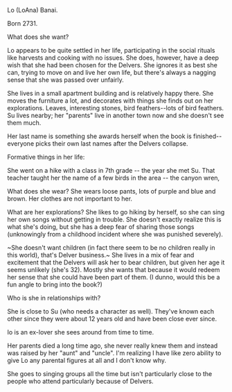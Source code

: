 Lo (LoAna) Banai. 

Born 2731. 

What does she want? 

Lo appears to be quite settled in her life, participating in the social rituals like harvests and cooking with no issues.  She does, however, have a deep wish that she had been chosen for the Delvers. She ignores it as best she can, trying to move on and live her own life, but there's always a nagging sense that she was passed over unfairly.  

She lives in a small apartment building and is relatively happy there. She moves the furniture a lot, and decorates with things she finds out on her explorations. Leaves, interesting stones, bird feathers--lots of bird feathers.  Su lives nearby; her "parents" live in another town now and she doesn't see them much. 

Her last name is something she awards herself when the book is finished--everyone picks their own last names after the Delvers collapse.

Formative things in her life: 

She went on a hike with a class in 7th grade -- the year she met Su. That teacher taught her the name of a few birds in the area -- the canyon wren, 

What does she wear? 
She wears loose pants, lots of purple and blue and brown.  Her clothes are not important to her. 

What are her explorations?
She likes to go hiking by herself, so she can sing her own songs without getting in trouble. She doesn't exactly realize this is what she's doing, but she has a deep fear of sharing those songs (unknowingly from a childhood incident where she was punished severely). 


~She doesn't want children (in fact there seem to be no children really in this world), that's Delver business.~  She lives in a mix of fear and excitement that the Delvers will ask her to bear children, but given her age it seems unlikely (she's 32).  Mostly she wants that because it would redeem her sense that she could have been part of them.  (I dunno, would this be a fun angle to bring into the book?) 

Who is she in relationships with? 

She is close to Su (who needs a character as well).  They've known each other since they were about 12 years old and have been close ever since. 

Io is an ex-lover she sees around from time to time. 

Her parents died a long time ago, she never really knew them and instead was raised by her "aunt" and "uncle". I'm realizing I have like zero ability to give Lo any parental figures at all and I don't know why. 

She goes to singing groups all the time but isn't particularly close to the people who attend particularly because of Delvers. 